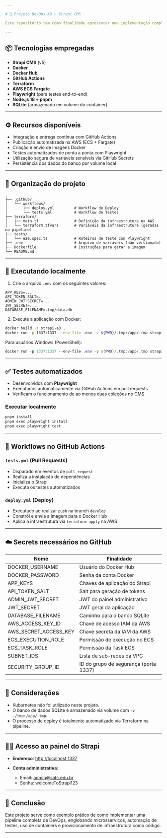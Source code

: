 ```yaml
---

# 🚀 Projeto DevOps A3 — Strapi CMS

Este repositório tem como finalidade apresentar uma implementação completa de CI/CD utilizando **GitHub Actions**, **Docker** e **Terraform** com o **Strapi CMS**, conforme solicitado na atividade A3 da disciplina de DevOps.

---
```


## 📦 Tecnologias empregadas

* **Strapi CMS** (v5)
* **Docker**
* **Docker Hub**
* **GitHub Actions**
* **Terraform**
* **AWS ECS Fargate**
* **Playwright** (para testes end-to-end)
* **Node.js 18 + pnpm**
* **SQLite** (armazenado em volume do container)

---

## ⚙️ Recursos disponíveis

* Integração e entrega contínua com GitHub Actions
* Publicação automatizada na AWS (ECS + Fargate)
* Criação e envio de imagens Docker
* Testes automatizados de ponta a ponta com Playwright
* Utilização segura de variáveis sensíveis via GitHub Secrets
* Persistência dos dados do banco por volume local

---

## 📁 Organização do projeto

```
.
├── .github/
│   └── workflows/
│       ├── deploy.yml         # Workflow de Deploy
│       └── tests.yml          # Workflow de Testes
├── terraform/
│   ├── main.tf                # Definição da infraestrutura na AWS
│   └── terraform.tfvars       # Variáveis da infraestrutura (geradas na pipeline)
├── tests/
│   └── e2e.spec.ts            # Roteiros de teste com Playwright
├── .env                       # Arquivo de variáveis (não versionado)
├── Dockerfile                 # Instruções para gerar a imagem
└── README.md
```

---

## 🚀 Executando localmente

1. Crie o arquivo `.env` com os seguintes valores:

```
APP_KEYS=...
API_TOKEN_SALT=...
ADMIN_JWT_SECRET=...
JWT_SECRET=...
DATABASE_FILENAME=.tmp/data.db
```

2. Execute a aplicação com Docker:

```bash
docker build -t strapi-a3 .
docker run -p 1337:1337 --env-file .env -v ${PWD}/.tmp:/app/.tmp strapi-a3
```

Para usuários Windows (PowerShell):

```powershell
docker run -p 1337:1337 --env-file .env -v ${PWD}/.tmp:/app/.tmp strapi-a3
```

---

## ✅ Testes automatizados

* Desenvolvidos com **Playwright**
* Executados automaticamente via GitHub Actions em pull requests
* Verificam o funcionamento de ao menos duas coleções no CMS

### Executar localmente

```bash
pnpm install
pnpm exec playwright install
pnpm exec playwright test
```

---

## 🧪 Workflows no GitHub Actions

### `tests.yml` (Pull Requests)

* Disparado em eventos de `pull_request`
* Realiza a instalação de dependências
* Inicializa o Strapi
* Executa os testes automatizados

### `deploy.yml` (Deploy)

* Executado ao realizar `push` na branch `develop`
* Constrói e envia a imagem para o Docker Hub
* Aplica a infraestrutura via `terraform apply` na AWS

---

## ☁️ Secrets necessários no GitHub

| Nome                     | Finalidade                            |
| ------------------------ | ------------------------------------- |
| DOCKER\_USERNAME         | Usuário do Docker Hub                 |
| DOCKER\_PASSWORD         | Senha da conta Docker                 |
| APP\_KEYS                | Chaves de aplicação do Strapi         |
| API\_TOKEN\_SALT         | Salt para geração de tokens           |
| ADMIN\_JWT\_SECRET       | JWT do painel administrativo          |
| JWT\_SECRET              | JWT geral da aplicação                |
| DATABASE\_FILENAME       | Caminho para o banco SQLite           |
| AWS\_ACCESS\_KEY\_ID     | Chave de acesso IAM da AWS            |
| AWS\_SECRET\_ACCESS\_KEY | Chave secreta da IAM da AWS           |
| ECS\_EXECUTION\_ROLE     | Permissão de execução no ECS          |
| ECS\_TASK\_ROLE          | Permissão da Task ECS                 |
| SUBNET\_IDS              | Lista de sub-redes da VPC             |
| SECURITY\_GROUP\_ID      | ID do grupo de segurança (porta 1337) |

---

## 📌 Considerações

* Kubernetes não foi utilizado neste projeto.
* O banco de dados SQLite é armazenado via volume com `-v ./tmp:/app/.tmp`.
* O processo de deploy é totalmente automatizado via Terraform na pipeline.

---

## 👨‍💻 Acesso ao painel do Strapi

* **Endereço**: [http://localhost:1337](http://localhost:1337)
* **Conta administrativa**:

  * Email: [admin@satc.edu.br](mailto:admin@satc.edu.br)
  * Senha: welcomeToStrapi123

---

## 🧠 Conclusão

Este projeto serve como exemplo prático de como implementar uma pipeline completa de DevOps, englobando microsserviços, automação de testes, uso de containers e provisionamento de infraestrutura como código.

---